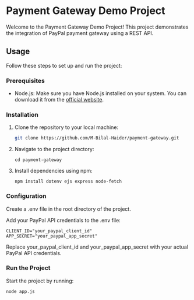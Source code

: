 # Payment Gateway Demo Project

Welcome to the Payment Gateway Demo Project! This project demonstrates the integration of PayPal payment gateway using a REST API.

## Usage

Follow these steps to set up and run the project:

### Prerequisites

- Node.js: Make sure you have Node.js installed on your system. You can download it from the [official website](https://nodejs.org/).

### Installation

1. Clone the repository to your local machine:

   ```bash
   git clone https://github.com/M-Bilal-Haider/payment-gateway.git
   ```
2. Navigate to the project directory:
    ```
    cd payment-gateway
    ```
3. Install dependencies using npm:
    ```
    npm install dotenv ejs express node-fetch
    ```

### Configuration

Create a .env file in the root directory of the project.

Add your PayPal API credentials to the .env file:


```
CLIENT_ID="your_paypal_client_id"
APP_SECRET="your_paypal_app_secret"
```

Replace your_paypal_client_id and your_paypal_app_secret with your actual PayPal API credentials.

### Run the Project

Start the project by running:

```
node app.js
```